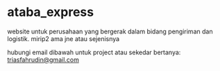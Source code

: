 # ataba_express

website untuk perusahaan yang bergerak dalam bidang pengiriman dan logistik. mirip2 ama jne atau sejenisnya

hubungi email dibawah untuk project atau sekedar bertanya:
triasfahrudin@gmail.com
